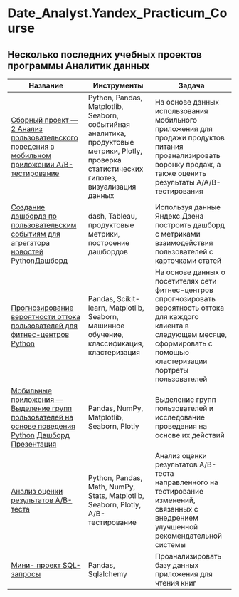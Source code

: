 # Date_Analyst.Yandex_Practicum_Course
## Несколько последних учебных проектов программы Аналитик данных
|Название|Инструменты|Задача|
|--------|-----------|------|
|[Сборный проект — 2 Анализ пользовательского поведения в мобильном приложении	A/B-тестирование](https://github.com/ella-tat/Date_Analyst.Yandex_Practicum_Course/blob/main/project_10.ipynb)|Python, Pandas, Matplotlib, Seaborn, событийная аналитика, продуктовые метрики, Plotly, проверка статистических гипотез, визуализация данных| На основе данных использования мобильного приложения для продажи продуктов питания проанализировать воронку продаж, а также оценить результаты A/A/B-тестирования|
|[Создание дашборда по пользовательским событиям для агрегатора новостей	Python](https://github.com/ella-tat/Date_Analyst/tree/main/dash_visits.csv2)[Дашборд](https://public.tableau.com/app/profile/ella.tat/viz/__16513927749640/sheet4)|dash, Tableau, продуктовые метрики, построение дашбордов|Используя данные Яндекс.Дзена построить дашборд с метриками взаимодействия пользователей с карточками статей|
|[Прогнозирование вероятности оттока пользователей для фитнес-центров	Python](https://github.com/ella-tat/Date_Analyst.Yandex_Practicum_Course/blob/main/ML.ipynb)| Pandas, Scikit-learn, Matplotlib, Seaborn, машинное обучение, классификация, кластеризация|На основе данных о посетителях сети фитнес-центров спрогнозировать вероятность оттока для каждого клиента в следующем месяце, сформировать с помощью кластеризации портреты пользователей|
|[Мобильные приложения — Выделение групп пользователей на основе поведения	Python](https://github.com/ella-tat/Date_Analyst.Yandex_Practicum_Course/blob/main/mobile_group.ipynb) [Дашборд](https://public.tableau.com/app/profile/ella.tat/viz/mobile_event_user/Dashboard1) [Презентация](https://disk.yandex.ru/i/0JCf_MV486AV_A) |Pandas, NumPy, Matplotlib, Seaborn, Plotly|Выделение групп пользователей и исследование проведения на основе их действий|
|[Анализ оценки результатов A/B-теста](https://github.com/ella-tat/Date_Analyst.Yandex_Practicum_Course/blob/main/A_B_test_.ipynb)|Python, Pandas, Math, NumPy, Stats, Matplotlib, Seaborn, Plotly, A/B-тестирование|Анализ оценки результатов A/B-теста направленного на тестирование изменений, связанных с внедрением улучшенной рекомендательной системы|
[Мини- проект SQL-запросы](https://github.com/ella-tat/Date_Analyst.Yandex_Practicum_Course/blob/main/SQL.ipynb)|Pandas,  Sqlalchemy|Проанализировать базу данных приложения для чтения книг|
